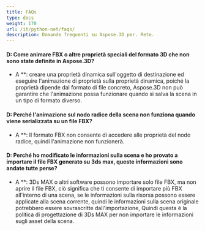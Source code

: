 ```yaml
---
title: FAQs
type: docs
weight: 170
url: /it/python-net/faqs/
description: Domande frequenti su Aspose.3D per. Rete.
---
```

####  **D: Come animare FBX o altre proprietà speciali del formato 3D che non sono state definite in Aspose.3D?**
* A **: creare una proprietà dinamica sull'oggetto di destinazione ed eseguire l'animazione di proprietà sulla proprietà dinamica, poiché la proprietà dipende dal formato di file concreto, Aspose.3D non può garantire che l'animazione possa funzionare quando si salva la scena in un tipo di formato diverso.
####  **D: Perché l'animazione sul nodo radice della scena non funziona quando viene serializzata su un file FBX?**
* A **: Il formato FBX non consente di accedere alle proprietà del nodo radice, quindi l'animazione non funzionerà.
####  **D: Perché ho modificato le informazioni sulla scena e ho provato a importare il file FBX generato su 3ds max, queste informazioni sono andate tutte perse?**
* A **: 3Ds MAX o altri software possono importare solo file FBX, ma non aprire il file FBX, ciò significa che ti consente di importare più FBX all'interno di una scena, se le informazioni sulla risorsa possono essere applicate alla scena corrente, quindi le informazioni sulla scena originale potrebbero essere sovrascritte dall'importazione, Quindi questa è la politica di progettazione di 3Ds MAX per non importare le informazioni sugli asset della scena.
